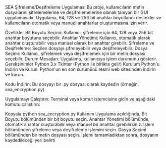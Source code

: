 SEA Şifreleme/Deşifreleme Uygulaması
Bu proje, kullanıcıların metin dosyalarını şifrelemelerine ve deşifrelemelerine olanak tanıyan bir GUI uygulamasıdır. Uygulama, 64, 128 ve 256 bit anahtar boyutlarını destekler ve kullanıcıların otomatik veya manuel anahtarlar oluşturmasına izin verir.

Özellikler
Bit Boyutu Seçimi: Kullanıcı, şifreleme için 64, 128 veya 256 bit anahtar boyutunu seçebilir.
Anahtar Yönetimi: Kullanıcı, otomatik olarak anahtar oluşturabilir veya manuel olarak bir anahtar girebilir.
Şifreleme ve Deşifreleme: Seçilen dosyayı şifreleyebilir veya deşifreleyebilir.
Dosya Seçimi: Kullanıcı, şifrelemek veya deşifrelemek için bir metin dosyası seçebilir.
Durum Mesajları: Uygulama, kullanıcıya işlem durumunu gösterir.
Gereksinimler
Python 3.x
Tkinter (Python ile birlikte gelir)
Kurulum
Python'u İndirin ve Kurun: Python'un en son sürümünü resmi web sitesinden indirin ve kurun.

Kodu İndirin: Bu dosyayı bir .py dosyası olarak kaydedin (örneğin, sea_encryption.py).

Uygulamayı Çalıştırın: Terminal veya komut istemcisine gidin ve aşağıdaki komutu çalıştırın:

Kopyala
python sea_encryption.py
Kullanım
Uygulama açıldığında, Bit Boyutu bölümünden bir bit boyutu seçin.
Anahtar Yönetimi bölümünde, otomatik anahtar oluşturabilir veya manuel bir anahtar girebilirsiniz.
İşlem bölümünden şifreleme veya deşifreleme işlemini seçin.
Dosya Seçimi bölümünden bir metin dosyası seçin.
İşlemi tamamladıktan sonra, dosyanın kaydedileceği yeri belirti
